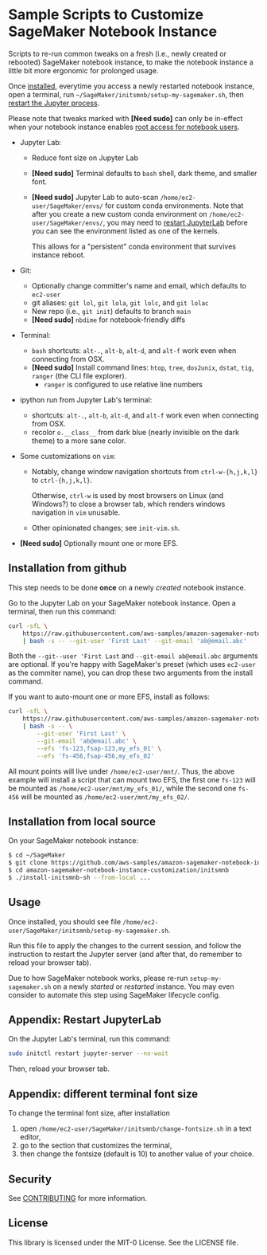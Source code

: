 # Sample Scripts to Customize SageMaker Notebook Instance

Scripts to re-run common tweaks on a fresh (i.e., newly created or rebooted)
SageMaker notebook instance, to make the notebook instance a little bit more
ergonomic for prolonged usage.

Once [installed](#installation-from-github), everytime you access a newly
restarted notebook instance, open a terminal, run
`~/SageMaker/initsmnb/setup-my-sagemaker.sh`, then
[restart the Jupyter process](#appendix-restart-jupyterlab).

Please note that tweaks marked with **\[Need sudo\]** can only be in-effect when
your notebook instance enables
[root access for notebook users](https://aws.amazon.com/blogs/machine-learning/control-root-access-to-amazon-sagemaker-notebook-instances/).

- Jupyter Lab:
  * Reduce font size on Jupyter Lab
  * **\[Need sudo\]** Terminal defaults to `bash` shell, dark theme, and smaller font.
  * **\[Need sudo\]** Jupyter Lab to auto-scan `/home/ec2-user/SageMaker/envs/` for custom conda
    environments. Note that after you create a new custom conda environment on
    `/home/ec2-user/SageMaker/envs/`, you may need to
    [restart JupyterLab](#appendix-restart-jupyterlab) before you can see the
    environment listed as one of the kernels.

    This allows for a "persistent" conda environment that survives instance reboot.

- Git:
  * Optionally change committer's name and email, which defaults to `ec2-user`
  * git aliases: `git lol`, `git lola`, `git lolc`, and `git lolac`
  * New repo (i.e., `git init`) defaults to branch `main`
  * **\[Need sudo\]** `nbdime` for notebook-friendly diffs

- Terminal:
  * `bash` shortcuts: `alt-.`, `alt-b`, `alt-d`, and `alt-f` work even when
    connecting from OSX.
  * **\[Need sudo\]** Install command lines: `htop`, `tree`, `dos2unix`,
    `dstat`, `tig`, `ranger` (the CLI file explorer).
    + `ranger` is configured to use relative line numbers

- ipython run from Jupyter Lab's terminal:
  * shortcuts: `alt-.`, `alt-b`, `alt-d`, and `alt-f` work even when connecting
    from OSX.
  * recolor `o.__class__` from dark blue (nearly invisible on the dark theme) to
    a more sane color.

- Some customizations on `vim`:
  * Notably, change window navigation shortcuts from `ctrl-w-{h,j,k,l}` to
    `ctrl-{h,j,k,l}`.

    Otherwise, `ctrl-w` is used by most browsers on Linux (and Windows?) to
    close a browser tab, which renders windows navigation in `vim` unusable.

  * Other opinionated changes; see `init-vim.sh`.

- **\[Need sudo\]** Optionally mount one or more EFS.

## Installation from github

This step needs to be done **once** on a newly *created* notebook instance.

Go to the Jupyter Lab on your SageMaker notebook instance. Open a terminal,
then run this command:

```bash
curl -sfL \
    https://raw.githubusercontent.com/aws-samples/amazon-sagemaker-notebook-instance-customization/main/initsmnb/install-initsmnb.sh \
    | bash -s -- --git-user 'First Last' --git-email 'ab@email.abc'
```

Both the `--git--user 'First Last` and `--git-email ab@email.abc` arguments are
optional. If you're happy with SageMaker's preset (which uses `ec2-user` as
the commiter name), you can drop these two arguments from the install command.

If you want to auto-mount one or more EFS, install as follows:

```bash
curl -sfL \
    https://raw.githubusercontent.com/aws-samples/amazon-sagemaker-notebook-instance-customization/main/initsmnb/install-initsmnb.sh \
    | bash -s -- \
        --git-user 'First Last' \
        --git-email 'ab@email.abc' \
        --efs 'fs-123,fsap-123,my_efs_01' \
        --efs 'fs-456,fsap-456,my_efs_02'
```

All mount points will live under `/home/ec2-user/mnt/`. Thus, the above example
will install a script that can mount two EFS, the first one `fs-123` will be
mounted as `/home/ec2-user/mnt/my_efs_01/`, while the second one `fs-456` will
be mounted as `/home/ec2-user/mnt/my_efs_02/`.

## Installation from local source

On your SageMaker notebook instance:

```bash
$ cd ~/SageMaker
$ git clone https://github.com/aws-samples/amazon-sagemaker-notebook-instance-customization.git
$ cd amazon-sagemaker-notebook-instance-customization/initsmnb
$ ./install-initsmnb-sh --from-local ...
```

## Usage

Once installed, you should see file `/home/ec2-user/SageMaker/initsmnb/setup-my-sagemaker.sh`.

Run this file to apply the changes to the current session, and follow the
instruction to restart the Jupyter server (and after that, do remember to reload
your browser tab).

Due to how SageMaker notebook works, please re-run `setup-my-sagemaker.sh` on a
newly *started* or *restarted* instance. You may even consider to automate this
step using SageMaker lifecycle config.

## Appendix: Restart JupyterLab

On the Jupyter Lab's terminal, run this command:

```bash
sudo initctl restart jupyter-server --no-wait
```

Then, reload your browser tab.

## Appendix: different terminal font size

To change the terminal font size, after installation

1. open `/home/ec2-user/SageMaker/initsmnb/change-fontsize.sh` in a text editor,
2. go to the section that customizes the terminal,
3. then change the fontsize (default is 10) to another value of your choice.

## Security

See [CONTRIBUTING](CONTRIBUTING.md#security-issue-notifications) for more information.

## License

This library is licensed under the MIT-0 License. See the LICENSE file.
